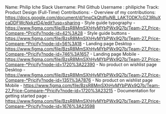 Name: Philip Iche
Slack Username: Phil
Github Username : philipiche
Track: Product Design (Full-Time)
Contributions:
    - Overview of my contributions: https://docs.google.com/document/d/1mpCkQtdfjuNB_LAKTODK7cGZ3RIuXcaDDFWcNxkztD4/edit?usp=sharing
    - Style guide typography - https://www.figma.com/file/BzsR8MmSXhHvMYbPWx9Q7b/Team-27_Price-Compare-*Pricify?node-id=42%3A28
    - Style guide buttons - https://www.figma.com/file/BzsR8MmSXhHvMYbPWx9Q7b/Team-27_Price-Compare-*Pricify?node-id=56%3A18
    - Landing page Desktop - https://www.figma.com/file/BzsR8MmSXhHvMYbPWx9Q7b/Team-27_Price-Compare-*Pricify?node-id=746%3A1657
    - Landing page Mobile - https://www.figma.com/file/BzsR8MmSXhHvMYbPWx9Q7b/Team-27_Price-Compare-*Pricify?node-id=1720%3A22390
    - No product on wishlist page Desktop - https://www.figma.com/file/BzsR8MmSXhHvMYbPWx9Q7b/Team-27_Price-Compare-*Pricify?node-id=1351%3A7876
    - No product on wishlist page Mobile - https://www.figma.com/file/BzsR8MmSXhHvMYbPWx9Q7b/Team-27_Price-Compare-*Pricify?node-id=1720%3A23215
    - Documentation for getting started page - https://www.figma.com/file/BzsR8MmSXhHvMYbPWx9Q7b/Team-27_Price-Compare-*Pricify?node-id=1676%3A23598
    
